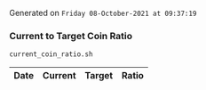 Generated on `Friday 08-October-2021 at 09:37:19`

### Current to Target Coin Ratio
`current_coin_ratio.sh`

Date|Current|Target|Ratio
---|---|---|---
